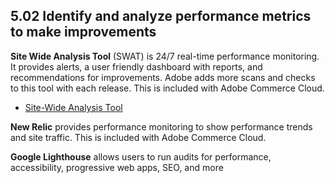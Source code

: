 ## 5.02 Identify and analyze performance metrics to make improvements

**Site Wide Analysis Tool** (SWAT) is 24/7 real-time performance monitoring. It provides alerts, a user friendly dashboard with reports, and recommendations for improvements. Adobe adds more scans and checks to this tool with each release. This is included with Adobe Commerce Cloud.

* [Site-Wide Analysis Tool](https://docs.magento.com/user-guide/reports/site-wide-analysis-tool.html)

**New Relic** provides performance monitoring to show performance trends and site traffic. This is included with Adobe Commerce Cloud.

**Google Lighthouse** allows users to run audits for performance, accessibility, progressive web apps, SEO, and more
